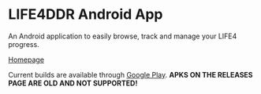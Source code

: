 # LIFE4DDR Android App
An Android application to easily browse, track and manage your LIFE4 progress.

[Homepage](http://life4ddr.com)

Current builds are available through [Google Play](https://play.google.com/store/apps/details?id=com.perrigogames.life4&hl=en_US). 
**APKS ON THE RELEASES PAGE ARE OLD AND NOT SUPPORTED!**
